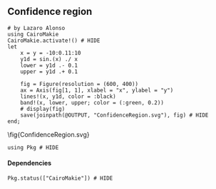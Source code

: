 <!--This file was generated, do not modify it.-->
## Confidence region

````julia:ex1
# by Lazaro Alonso
using CairoMakie
CairoMakie.activate!() # HIDE
let
    x = y = -10:0.11:10
    y1d = sin.(x) ./ x
    lower = y1d .- 0.1
    upper = y1d .+ 0.1

    fig = Figure(resolution = (600, 400))
    ax = Axis(fig[1, 1], xlabel = "x", ylabel = "y")
    lines!(x, y1d, color = :black)
    band!(x, lower, upper; color = (:green, 0.2))
    # display(fig)
    save(joinpath(@OUTPUT, "ConfidenceRegion.svg"), fig) # HIDE
end;
````

\fig{ConfidenceRegion.svg}

````julia:ex2
using Pkg # HIDE
````

#### Dependencies

````julia:ex3
Pkg.status(["CairoMakie"]) # HIDE
````

